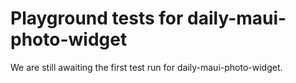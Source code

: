 # Playground tests for daily-maui-photo-widget
We are still awaiting the first test run for daily-maui-photo-widget.
